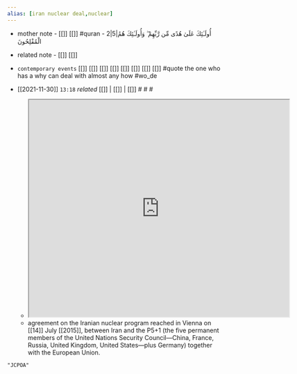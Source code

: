 ```yaml
---
alias: [iran nuclear deal,nuclear]
---
```

- mother note - [[]] [[]] #quran - 2|5|أُولَـٰئِكَ عَلَىٰ هُدًى مِّن رَّبِّهِمْ ۖ وَأُولَـٰئِكَ هُمُ الْمُفْلِحُونَ
- related note - [[]] [[]]
- `contemporary events` [[]] [[]] [[]] [[]] [[]] [[]] [[]] [[]] #quote the one who has a why can deal with almost any how #wo_de 

- [[2021-11-30]]  `13:18` _related_ [[]] | [[]] | [[]] # # #
	- <iframe src="https://www.wikiwand.com/en/Joint_Comprehensive_Plan_of_Action" width="600" height="500" ></iframe>
	- agreement on the Iranian nuclear program reached in Vienna on [[14]] July [[2015]], between Iran and the P5+1 (the five permanent members of the United Nations Security Council—China, France, Russia, United Kingdom, United States—plus Germany) together with the European Union.

```query
"JCPOA"
```